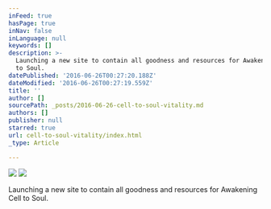 ```yaml
---
inFeed: true
hasPage: true
inNav: false
inLanguage: null
keywords: []
description: >-
  Launching a new site to contain all goodness and resources for Awakening Cell
  to Soul. 
datePublished: '2016-06-26T00:27:20.188Z'
dateModified: '2016-06-26T00:27:19.559Z'
title: ''
author: []
sourcePath: _posts/2016-06-26-cell-to-soul-vitality.md
authors: []
publisher: null
starred: true
url: cell-to-soul-vitality/index.html
_type: Article

---
```

![](https://the-grid-user-content.s3-us-west-2.amazonaws.com/844afa59-e19a-4ccf-9357-bdb84bf825e6.jpg)
![](https://the-grid-user-content.s3-us-west-2.amazonaws.com/749e8782-8987-4585-8488-58f8811cc01f.jpg)

Launching a new site to contain all goodness and resources for Awakening Cell to Soul.